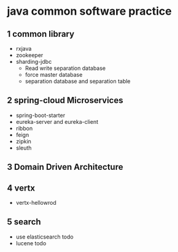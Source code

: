 # java common software practice

## 1 common library

- rxjava
- zookeeper
- sharding-jdbc
    - Read write separation database
    - force master database
    - separation database and separation table


## 2 spring-cloud Microservices

- spring-boot-starter
- eureka-server and eureka-client
- ribbon
- feign 
- zipkin
- sleuth

## 3 Domain Driven Architecture


## 4 vertx
- vertx-hellowrod 

## 5 search
- use elasticsearch todo
- lucene  todo









